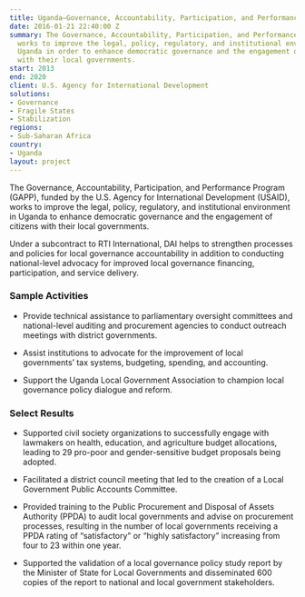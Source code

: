 ```yaml
---
title: Uganda—Governance, Accountability, Participation, and Performance Program (GAPP)
date: 2016-01-21 22:40:00 Z
summary: The Governance, Accountability, Participation, and Performance Program (GAPP)
  works to improve the legal, policy, regulatory, and institutional environment in
  Uganda in order to enhance democratic governance and the engagement of citizens
  with their local governments.
start: 2013
end: 2020
client: U.S. Agency for International Development
solutions:
- Governance
- Fragile States
- Stabilization
regions:
- Sub-Saharan Africa
country:
- Uganda
layout: project
---
```


The Governance, Accountability, Participation, and Performance Program (GAPP), funded by the U.S. Agency for International Development (USAID), works to improve the legal, policy, regulatory, and institutional environment in Uganda to enhance democratic governance and the engagement of citizens with their local governments.

Under a subcontract to RTI International, DAI helps to strengthen processes and policies for local governance accountability in addition to conducting national-level advocacy for improved local governance financing, participation, and service delivery.

### Sample Activities

* Provide technical assistance to parliamentary oversight committees and national-level auditing and procurement agencies to conduct outreach meetings with district governments.

* Assist institutions to advocate for the improvement of local governments’ tax systems, budgeting, spending, and accounting.

* Support the Uganda Local Government Association to champion local governance policy dialogue and reform.

### Select Results

* Supported civil society organizations to successfully engage with lawmakers on health, education, and agriculture budget allocations, leading to 29 pro-poor and gender-sensitive budget proposals being adopted.

* Facilitated a district council meeting that led to the creation of a Local Government Public Accounts Committee.

* Provided training to the Public Procurement and Disposal of Assets Authority (PPDA) to audit local governments and advise on procurement processes, resulting in the number of local governments receiving a PPDA rating of “satisfactory” or “highly satisfactory” increasing from four to 23 within one year.

* Supported the validation of a local governance policy study report by the Minister of State for Local Governments and disseminated 600 copies of the report to national and local government stakeholders.